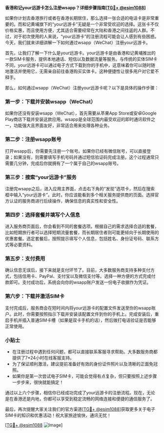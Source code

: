 **香港和记your远游卡怎么注册wsapp？详细步骤指南[[TG💪+ @esim1088](https://t.me/s/esim1088)]**

如果你计划去香港旅行或者在香港长期居住，那么选择一张合适的电话卡是非常重要的。而和记黄埔旗下的“your远游卡”无疑是一个非常受欢迎的选择。这张卡不仅价格实惠，而且使用方便，尤其适合需要经常在大陆和香港之间往返的人群。不过，对于初次使用的人来说，“your远游卡”的注册流程可能会让人感到有些困惑。今天，我们就来详细讲解一下如何通过wsapp（WeChat）注册your远游卡。

首先，让我们了解一下什么是your远游卡。your远游卡是由香港和记黄埔推出的一款SIM卡服务，提供本地通话、短信以及数据流量等服务。与传统的实体SIM卡不同，your远游卡可以通过电子方式下载到你的手机中，这意味着你可以随时随地激活并使用它，无需亲自前往香港购买实体卡。这种便捷性让很多用户对它爱不释手。

那么，如何通过wsapp（WeChat）注册your远游卡呢？以下是具体的操作步骤：

### 第一步：下载并安装wsapp（WeChat）

如果你还没有安装wsapp（WeChat），首先需要从苹果App Store或安卓Google Play商店下载并安装这款应用。wsapp是全球范围内最受欢迎的即时通讯软件之一，功能强大且界面友好，非常适合用来处理各种业务。

### 第二步：注册wsapp账号

打开wsapp后，你需要先注册一个账号。如果你已经有微信账号，可以直接登录；如果没有，则需要填写手机号码并通过短信验证码完成注册。这个过程通常只需要几分钟，完成后你就拥有了一个属于自己的wsapp账号。

### 第三步：搜索“your远游卡”服务

注册完wsapp之后，进入应用主界面，点击右下角的“发现”选项卡，然后在搜索框中输入“your远游卡”。此时，你应该能看到多个相关服务提供商的页面。选择官方认证的服务商进行后续操作，确保信息的真实性和安全性。

### 第四步：选择套餐并填写个人信息

进入服务商页面后，你会看到不同的套餐选项。根据自己的需求选择合适的套餐，比如短期旅行者可以选择短期流量套餐，而长期居住者则可能更倾向于长期使用的优惠套餐。选定套餐后，按照提示填写个人信息，包括姓名、身份证号码、联系方式等必要资料。

### 第五步：支付费用

确认信息无误后，接下来就是支付环节了。目前，大多数服务商支持多种支付方式，包括信用卡、PayPal、支付宝以及微信支付等。选择一种方便的方式完成付款即可。支付成功后，系统会向你的wsapp账户发送一份电子收据作为凭证。

### 第六步：下载并激活SIM卡

支付完成后，服务商会在短时间内将your远游卡的配置文件发送至你的wsapp账户。此时，你需要按照指示下载并安装该配置文件到你的手机上。完成安装后，重启手机并插入普通SIM卡槽（如果是双卡手机的话），然后拨打电话验证是否能够正常使用。

### 小贴士

- 在注册过程中遇到任何问题，都可以直接联系客服寻求帮助。大多数服务商都提供了7*24小时在线客服支持。
- 为了保证顺利激活，建议提前准备好有效的身份证件照片以及清晰的正面免冠照。
- 如果你是第一次尝试电子SIM卡，可能会觉得有点复杂，但只要按照上述步骤一步步来，很快就能搞定！

通过以上六个步骤，相信你已经成功完成了your远游卡的注册流程。现在，无论是在香港还是内地，你都可以享受到稳定流畅的网络连接和便捷的通信服务了。

最后，再次提醒大家关注我们的官方渠道[[TG💪+ @esim1088](https://t.me/s/esim1088)]获取更多关于电子SIM卡的知识和优惠活动！祝大家旅途愉快，通讯无忧！

[[TG💪+ @esim1088](https://t.me/s/esim1088) ![Image](https://i.postimg.cc/4NQfJmqS/Snipaste-2025-05-13-00-14-12.png)]